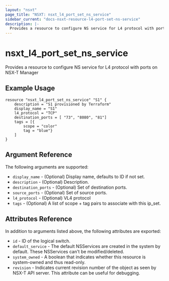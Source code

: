 ```yaml
---
layout: "nsxt"
page_title: "NSXT: nsxt_l4_port_set_ns_service"
sidebar_current: "docs-nsxt-resource-l4-port-set-ns-service"
description: |-
  Provides a resource to configure NS service for L4 protocol with ports on NSX-T Manager.
---
```


# nsxt_l4_port_set_ns_service

Provides a resource to configure NS service for L4 protocol with ports on NSX-T Manager

## Example Usage

```hcl
resource "nsxt_l4_port_set_ns_service" "S1" {
    description = "S1 provisioned by Terraform"
    display_name = "S1"
    l4_protocol = "TCP"
    destination_ports = [ "73", "8080", "81"]
    tags = [{
        scope = "color"
        tag = "blue"}
    ]
}
```

## Argument Reference

The following arguments are supported:

* `display_name` - (Optional) Display name, defaults to ID if not set.
* `description` - (Optional) Description.
* `destination_ports` - (Optional) Set of destination ports.
* `source_ports` - (Optional) Set of source ports.
* `l4_protocol` - (Optional) VL4 protocol
* `tags` - (Optional) A list of scope + tag pairs to associate with this ip_set.

## Attributes Reference

In addition to arguments listed above, the following attributes are exported:

* `id` - ID of the logical switch.
* `default_service` - The default NSServices are created in the system by default. These NSServices can't be modified/deleted.
* `system_owned` - A boolean that indicates whether this resource is system-owned and thus read-only.
* `revision` - Indicates current revision number of the object as seen by NSX-T API server. This attribute can be useful for debugging.
